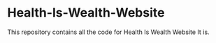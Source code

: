 # Health-Is-Wealth-Website
This repository contains all the code for Health Is Wealth Website It is.
